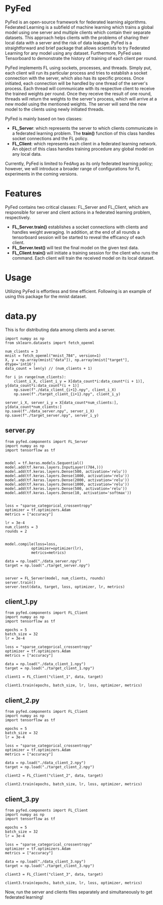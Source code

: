 # PyFed

PyFed is an open-source framework for federated learning algorithms. Federated Learning is a subfield of machine learning which trains a global model using one server and multiple clients which contain their separate datasets. 
This approach helps clients with the problems of sharing their local data with a server and the risk of data leakage. PyFed is a straightforward and brief package that allows scientists to try Federated Learning for any model using any dataset. Furthermore, PyFed uses Tensorboard to demonstrate the history of training of each client per round.

PyFed implements FL using sockets, processes, and threads. Simply put, each client will run its particular process and tries to establish a socket connection with the server, which also has its specific process. 
Once initiated, each connection will be handled by one thread of the server's process. Each thread will communicate with its respective client to receive the trained weights per round. 
Once they receive the result of one round, threads will return the weights to the server's process, which will arrive at a new model using the mentioned weights. The server will send the new model to the clients using newly initiated threads.
 
PyFed is mainly based on two classes:
 
- __FL_Server__: which represents the server to which clients communicate in a federated learning problem. The __train()__ function of this class handles socket connections and the FL policy. </br>
- __FL_Client__: which represents each client in a federated learning network. An object of this class handles training procedure any global model on any local data.

Currently, PyFed is limited to FedAvg as its only federated learning policy; however, we will introduce a broader range of configurations for FL experiments in the coming versions.

# Features
PyFed contains two critical classes: FL_Server and FL_Client, which are responsible for server and client actions in a federated learning problem, respectively. </br>
* __FL_Server.train()__ establishes a socket connections with clients and handles weight averaging. In addition, at the end of all rounds a tensorboard session will be started to reveal the efficancy of each client.
* __FL_Server.test()__ will test the final model on the given test data.
* __FL_Client.train()__ will initiate a training session for the client who runs the command. Each client will train the received model on its local dataset.

# Usage
Utilizing PyFed is effortless and time efficient. Following is an example of using this package for the mnist dataset.
# data.py
This is for distributing data among clients and a server.

    import numpy as np
    from sklearn.datasets import fetch_openml

    num_clients = 3
    mnist = fetch_openml("mnist_784", version=1)
    X, y = np.array(mnist["data"]), np.array(mnist["target"], dtype='int16')
    data_count = len(y) // (num_clients + 1)

    for i in range(num_clients):
        client_i_X, client_i_y = X[data_count*i:data_count*(i + 1)], y[data_count*i:data_count*(i + 1)]
        np.save(f"./data_client_{i+1}.npy", client_i_X)
        np.save(f"./target_client_{i+1}.npy", client_i_y)

    server_i_X, server_i_y = X[data_count*num_clients:], y[data_count*num_clients:]
    np.save(f"./data_server.npy", server_i_X)
    np.save(f"./target_server.npy", server_i_y)


## server.py
    from pyfed.components import FL_Server
    import numpy as np
    import tensorflow as tf


    model = tf.keras.models.Sequential()
    model.add(tf.keras.layers.InputLayer((784,)))
    model.add(tf.keras.layers.Dense(500, activation='relu'))
    model.add(tf.keras.layers.Dense(1000, activation='relu'))
    model.add(tf.keras.layers.Dense(2000, activation='relu'))
    model.add(tf.keras.layers.Dense(1000, activation='relu'))
    model.add(tf.keras.layers.Dense(500, activation='relu'))
    model.add(tf.keras.layers.Dense(10, activation='softmax'))


    loss = "sparse_categorical_crossentropy"
    optimizer = tf.optimizers.Adam
    metrics = ["accuracy"]

    lr = 3e-4
    num_clients = 3
    rounds = 2


    model.compile(loss=loss,
                optimizer=optimizer(lr),
                metrics=metrics)

    data = np.load("./data_server.npy")
    target = np.load("./target_server.npy")


    server = FL_Server(model, num_clients, rounds)
    server.train()
    server.test(data, target, loss, optimizer, lr, metrics)

## client_1.py
    from pyfed.components import FL_Client
    import numpy as np
    import tensorflow as tf

    epochs = 5
    batch_size = 32
    lr = 3e-4

    loss = "sparse_categorical_crossentropy"
    optimizer = tf.optimizers.Adam
    metrics = ["accuracy"]

    data = np.load("./data_client_1.npy")
    target = np.load("./target_client_1.npy")

    client1 = FL_Client("client_1", data, target)

    client1.train(epochs, batch_size, lr, loss, optimizer, metrics)
## client_2.py
    from pyfed.components import FL_Client
    import numpy as np
    import tensorflow as tf

    epochs = 5
    batch_size = 32
    lr = 3e-4

    loss = "sparse_categorical_crossentropy"
    optimizer = tf.optimizers.Adam
    metrics = ["accuracy"]

    data = np.load("./data_client_2.npy")
    target = np.load("./target_client_2.npy")

    client2 = FL_Client("client_2", data, target)

    client2.train(epochs, batch_size, lr, loss, optimizer, metrics)
## client_3.py
    from pyfed.components import FL_Client
    import numpy as np
    import tensorflow as tf

    epochs = 5
    batch_size = 32
    lr = 3e-4

    loss = "sparse_categorical_crossentropy"
    optimizer = tf.optimizers.Adam
    metrics = ["accuracy"]

    data = np.load("./data_client_3.npy")
    target = np.load("./target_client_3.npy")

    client3 = FL_Client("client_3", data, target)

    client3.train(epochs, batch_size, lr, loss, optimizer, metrics)

Now, run the server and clients files separately and simultaneously to get federated learning!


